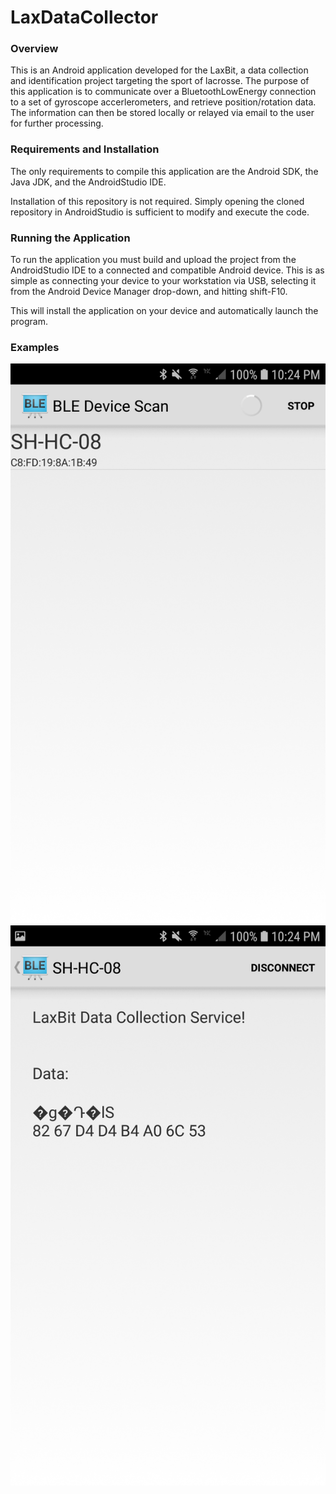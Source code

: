 # LaxDataCollector

### Overview
This is an Android application developed for the LaxBit, a data collection and identification project targeting the sport of lacrosse. The purpose of this application is to communicate over a BluetoothLowEnergy connection to a set of gyroscope accerlerometers, and retrieve position/rotation data. The information can then be stored locally or relayed via email to the user for further processing. 

### Requirements and Installation
The only requirements to compile this application are the Android SDK, the Java JDK, and the AndroidStudio IDE. 

Installation of this repository is not required. Simply opening the cloned repository in AndroidStudio is sufficient to modify and execute the code. 

### Running the Application
To run the application you must build and upload the project from the AndroidStudio IDE to a connected and compatible Android device. This is as simple as connecting your device to your workstation via USB, selecting it from the Android Device Manager drop-down, and hitting shift-F10.

This will install the application on your device and automatically launch the program. 

### Examples
![Scanning](https://github.com/tjresearch/research-wyatt_lance_patrick/blob/master/images/scanning.jpg)
![Data Collection](https://github.com/tjresearch/research-wyatt_lance_patrick/blob/master/images/data-collection.jpg)
